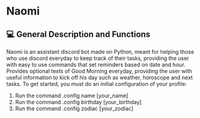 # Naomi

## 💻 General Description and Functions
Naomi is an assistant discord bot made on Python, meant for helping those who use discord everyday to keep track of their tasks, providing the user with easy to use commands that set reminders based on date and hour. Provides optional texts of Good Morning everyday, providing the user with useful information to kick off his day such as weather, horoscope and next tasks.
To get started, you must do an initial configuration of your profile:

1. Run the command .config name [your_name]
2. Run the command .config birthday [your_birthday]
3. Run the command .config zodiac [your_zodiac]
